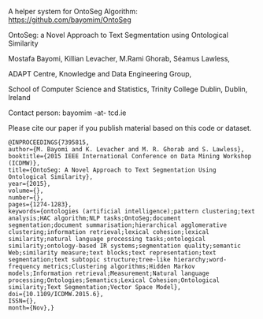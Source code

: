 A helper system for OntoSeg Algorithm: https://github.com/bayomim/OntoSeg

OntoSeg: a Novel Approach to Text Segmentation using Ontological Similarity

Mostafa Bayomi, Killian Levacher, M.Rami Ghorab, Séamus Lawless,

ADAPT Centre, Knowledge and Data Engineering Group,

School of Computer Science and Statistics, Trinity College Dublin, Dublin, Ireland

Contact person: bayomim -at- tcd.ie

Please cite our paper if you publish material based on this code or dataset.

    @INPROCEEDINGS{7395815, 
    author={M. Bayomi and K. Levacher and M. R. Ghorab and S. Lawless}, 
    booktitle={2015 IEEE International Conference on Data Mining Workshop (ICDMW)}, 
    title={OntoSeg: A Novel Approach to Text Segmentation Using Ontological Similarity}, 
    year={2015}, 
    volume={}, 
    number={}, 
    pages={1274-1283}, 
    keywords={ontologies (artificial intelligence);pattern clustering;text analysis;HAC algorithm;NLP tasks;OntoSeg;document segmentation;document summarisation;hierarchical agglomerative clustering;information retrieval;lexical cohesion;lexical similarity;natural language processing tasks;ontological similarity;ontology-based IR systems;segmentation quality;semantic Web;similarity measure;text blocks;text representation;text segmentation;text subtopic structure;tree-like hierarchy;word-frequency metrics;Clustering algorithms;Hidden Markov models;Information retrieval;Measurement;Natural language processing;Ontologies;Semantics;Lexical Cohesion;Ontological similarity;Text Segmentation;Vector Space Model}, 
    doi={10.1109/ICDMW.2015.6}, 
    ISSN={}, 
    month={Nov},}


